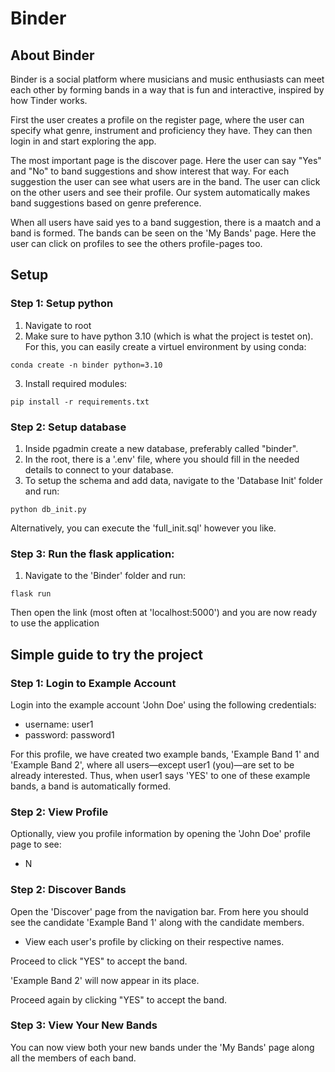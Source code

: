 # Binder
## About Binder
Binder is a social platform where musicians and music enthusiasts can meet each other by forming bands in a way that is fun and interactive, inspired by how Tinder works. 

First the user creates a profile on the register page, where the user can specify what genre, instrument and proficiency they have. They can then login in and start exploring the app. 

The most important page is the discover page. Here the user can say "Yes" and "No" to band suggestions and show interest that way. For each suggestion the user can see what users are in the band. The user can click on the other users and see their profile. Our system automatically makes band suggestions based on genre preference. 

When all users have said yes to a band suggestion, there is a maatch and a band is formed. The bands can be seen on the 'My Bands' page. Here the user can click on profiles to see the others profile-pages too.


## Setup
### Step 1: Setup python
1. Navigate to root
2.  Make sure to have python 3.10 (which is what the project is testet on). For this, you can easily create a virtuel environment by using conda: 
```
conda create -n binder python=3.10
```

3. Install required modules:
```
pip install -r requirements.txt
```
### Step 2: Setup database
1. Inside pgadmin create a new database, preferably called "binder".
2. In the root, there is a '.env' file, where you should fill in the needed details to connect to your database.
3. To setup the schema and add data, navigate to the 'Database Init' folder and run:
```
python db_init.py
```
Alternatively, you can execute the 'full_init.sql' however you like.

### Step 3: Run the flask application:
1. Navigate to the 'Binder' folder and run:
```
flask run
```
Then open the link (most often at 'localhost:5000') and you are now ready to use the application



## Simple guide to try the project
### Step 1: Login to Example Account
Login into the example account 'John Doe' using the following credentials:
- username: user1
- password: password1

For this profile, we have created two example bands, 'Example Band 1' and 'Example Band 2', where all users—except user1 (you)—are set to be already interested. Thus, when user1 says 'YES' to one of these example bands, a band is automatically formed.

### Step 2: View Profile
Optionally, view you profile information by opening the 'John Doe' profile page to see:
- N

### Step 2: Discover Bands
Open the 'Discover' page from the navigation bar. From here you should see the candidate 'Example Band 1' along with the candidate members.
- View each user's profile by clicking on their respective names.

Proceed to click "YES" to accept the band.

'Example Band 2' will now appear in its place.

Proceed again by clicking "YES" to accept the band.

### Step 3: View Your New Bands
You can now view both your new bands under the 'My Bands' page along all the members of each band.



